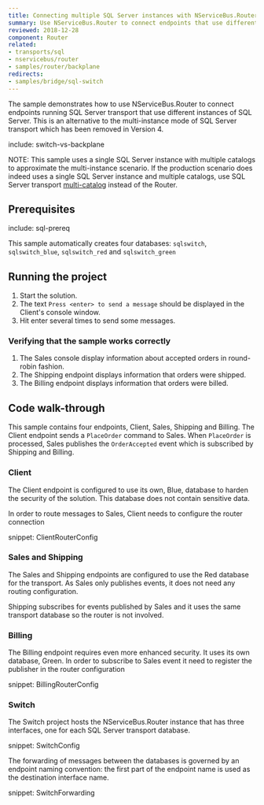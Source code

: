 ```yaml
---
title: Connecting multiple SQL Server instances with NServiceBus.Router
summary: Use NServiceBus.Router to connect endpoints that use different SQL Server instances
reviewed: 2018-12-28
component: Router
related:
- transports/sql
- nservicebus/router
- samples/router/backplane
redirects:
- samples/bridge/sql-switch 
---
```


The sample demonstrates how to use NServiceBus.Router to connect endpoints running SQL Server transport that use different instances of SQL Server. This is an alternative to the multi-instance mode of SQL Server transport which has been removed in Version 4.

include: switch-vs-backplane

NOTE: This sample uses a single SQL Server instance with multiple catalogs to approximate the multi-instance scenario. If the production scenario does indeed uses a single SQL Server instance and multiple catalogs, use SQL Server transport [multi-catalog](/transports/sql/addressing.md#resolution-catalog) instead of the Router.


## Prerequisites

include: sql-prereq

This sample automatically creates four databases: `sqlswitch`, `sqlswitch_blue`, `sqlswitch_red` and `sqlswitch_green`


## Running the project

 1. Start the solution.
 1. The text `Press <enter> to send a message` should be displayed in the Client's console window.
 1. Hit enter several times to send some messages.


### Verifying that the sample works correctly

 1. The Sales console display information about accepted orders in round-robin fashion.
 1. The Shipping endpoint displays information that orders were shipped.
 1. The Billing endpoint displays information that orders were billed.


## Code walk-through

This sample contains four endpoints, Client, Sales, Shipping and Billing. The Client endpoint sends a `PlaceOrder` command to Sales. When `PlaceOrder` is processed, Sales publishes the `OrderAccepted` event which is subscribed by Shipping and Billing.


### Client

The Client endpoint is configured to use its own, Blue, database to harden the security of the solution. This database does not contain sensitive data.

In order to route messages to Sales, Client needs to configure the router connection

snippet: ClientRouterConfig


### Sales and Shipping

The Sales and Shipping endpoints are configured to use the Red database for the transport. As Sales only publishes events, it does not need any routing configuration.

Shipping subscribes for events published by Sales and it uses the same transport database so the router is not involved.

### Billing

The Billing endpoint requires even more enhanced security. It uses its own database, Green. In order to subscribe to Sales event it need to register the publisher in the router configuration

snippet: BillingRouterConfig


### Switch

The Switch project hosts the NServiceBus.Router instance that has three interfaces, one for each SQL Server transport database.

snippet: SwitchConfig

The forwarding of messages between the databases is governed by an endpoint naming convention: the first part of the endpoint name is used as the destination interface name.

snippet: SwitchForwarding

